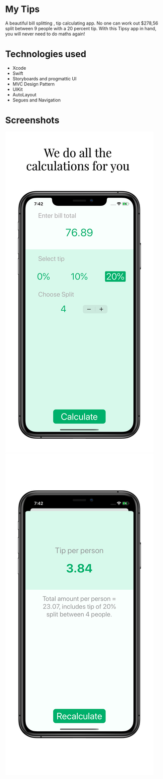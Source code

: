 
#  My Tips
A beautiful bill splitting , tip calculating app. No one can work out $278,56 split between 9 people with a 20 percent tip. With this Tipsy app in hand, you will never need to do maths again!

# Technologies used
- Xcode
- Swift
- Storyboards and progmattic UI
- MVC Design Pattern
- UIKit
- AutoLayout
- Segues and Navigation

# Screenshots

![](Documentation/iphone11_1.png)
![](Documentation/iphone11_2.png)
